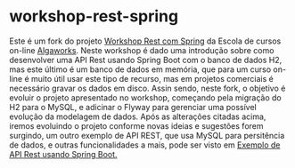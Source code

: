 # workshop-rest-spring

Este é um fork do projeto <a href="https://github.com/algaworks/workshop-rest-spring">Workshop Rest com Spring</a> da Escola de cursos on-line <a href="http://www.algaworks.com">Algaworks</a>. 
Neste workshop é dado uma introdução sobre como desenvolver uma API Rest usando Spring Boot com o banco de dados H2, 
mas este último é um banco de dados em memória, que para um curso on-line é muito útil usar este tipo de recurso, mas em projetos comerciais é necessário gravar os dados em disco.
Assin sendo, neste fork, o objetivo é evoluir o projeto apresentado no workshop, começando pela migração do H2 para o MySQL, e adicinar o Flyway para gerenciar uma possível evolução da modelagem de dados.
Após as alterações citadas acima, iremos evoluindo o projeto conforme novas ideias e sugestões forem surgindo,  um outro exemplo de API REST, que usa MySQL para persitência de dados, e outras funcionalidades a mais, pode ser visto em <a href="https://github.com/rmnresende/spring-boot-jpa-oauth-api-rest"> Exemplo de API Rest usando Spring Boot.</a>

